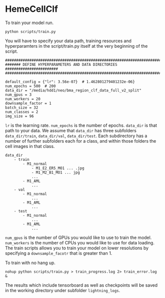 # HemeCellClf

To train your model run.
```
python scripts/train.py
```
You will have to specify your data path, training resources and hyperparamters in the script/train.py itself at the very beginning of the script.

```
############################################################################
####### DEFINE HYPERPARAMETERS AND DATA DIRECTORIES ########################
############################################################################

default_config = {"lr": 3.56e-07}  # 1.462801279401232e-06}
num_epochs = 500  # 200
data_dir = "/media/hdd1/neo/bma_region_clf_data_full_v2_split"
num_gpus = 3
num_workers = 20
downsample_factor = 1
batch_size = 32
num_classes = 2
img_size = 96
```

`lr` is the learning rate. `num_epochs` is the number of epochs. `data_dir` is that path to your data. We assume that `data_dir` has three subfolders `data_dir/train`, `data_dir/val`, `data_dir/test`. Each subdirectory has a number of further subfolders each for a class, and within those folders the cell images in that class.

```
data_dir
    - train
        - M1_normal
            - M1_E2_ER5_MO1 ... .jpg
            - M1_M2_B1_MO1 ... jpg
            ...
        - M1_AML
            ...
    - val
        - M1_normal
            ...
        - M1_AML
            ...
    - test
        - M1_normal
            ...
        - M1_AML
            ...
```

`num_gpus` is the number of GPUs you would like to use to train the model. `num_workers` is the number of CPUs you would like to use for data loading. The train scripts allows you to train your model on lower resolutions by specifying a `downsample_facotr` that is greater than 1. 

To train with no hang up.
```
nohup python scripts/train.py > train_progress.log 2> train_error.log &
```

The results which include tensorboard as well as checkpoints will be saved in the working directory under subfolder `lightning_logs`.
